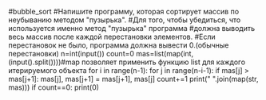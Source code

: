#bubble_sort
#Напишите программу, которая сортирует массив по неубыванию методом "пузырька". 
#Для того, чтобы убедиться, что используется именно метод "пузырька" программа
#должна выводить весь массив после каждой перестановки элементов. 
#Если перестановок не было, программа должна вывести 0.(обычные перестановки)
n=int(input())
count=0
mas=list(map(int, (input().split())))#map позволяет применить функцию list для каждого итерируемого объекта
for i in range(n-1):
                for j in range(n-i-1):
                    if mas[j] > mas[j+1]:
                        mas[j], mas[j+1] = mas[j+1], mas[j]
                        count+=1
                        print(" ".join(map(str, mas)))
if count==0:
    print(0)
 